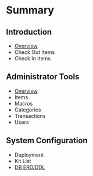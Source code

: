 # Summary

## Introduction
* [Overview](README.md)
* Check Out Items
* Check In Items

## Administrator Tools
* [Overview](admin/README.md)
* Items
* Macros
* Categories
* Transactions
* Users

## System Configuration
* Deployment
* Kit List
* [DB ERD/DDL](assets/ERD.pdf)

